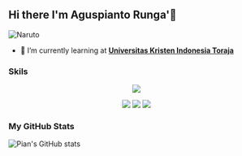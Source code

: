 ## Hi there I'm Aguspianto Runga'👋
<!-- ![Profile](img/github-header-image.png) -->

![Naruto](https://media1.giphy.com/media/v1.Y2lkPTc5MGI3NjExNnpsNmxsOWJtbDB4eHZhNHQ1MHRrNTQzaXNpNnY4N3l0Z3J2bDB5byZlcD12MV9pbnRlcm5hbF9naWZfYnlfaWQmY3Q9Zw/JRlqKEzTDKci5JPcaL/giphy.gif)

- 🌱 I’m currently learning at [**Universitas Kristen Indonesia Toraja**](https://ukitoraja.ac.id/)

### Skils
<!-- [![My Skills](https://skillicons.dev/icons?i=html,css,bootstrap,figma,py,vscode,php,postman,laravel,github,&theme=light)](https://skillicons.dev) -->
<p align="center">
  <a href="https://skillicons.dev">
    <img src="https://skillicons.dev/icons?i=html,css,bootstrap,figma,py,vscode,php,postman,laravel,github" />
  </a>
</p>

<p align="center">
  <img src="https://img.shields.io/badge/Codeigniter-EF4223?style=for-the-badge&logo=codeigniter&logoColor=white" />
  <img src="https://img.shields.io/badge/Laragon-0E83CD?style=for-the-badge&logo=Laragon&logoColor=white" />
  <img src="https://img.shields.io/badge/Xampp-F37623?style=for-the-badge&logo=xampp&logoColor=white" />
</p>

### My GitHub Stats
![Pian's GitHub stats](https://github-readme-stats.vercel.app/api?username=Aguspianto-runga&show_icons=true&theme=radical)
<!--
**Aguspianto-runga/Aguspianto-runga** is a ✨ _special_ ✨ repository because its `README.md` (this file) appears on your GitHub profile.

Here are some ideas to get you started:

- 🔭 I’m currently working on ...
- 🌱 I’m currently learning ...
- 👯 I’m looking to collaborate on ...
- 🤔 I’m looking for help with ...
- 💬 Ask me about ...
- 📫 How to reach me: ...
- 😄 Pronouns: ...
- ⚡ Fun fact: ...
-->
